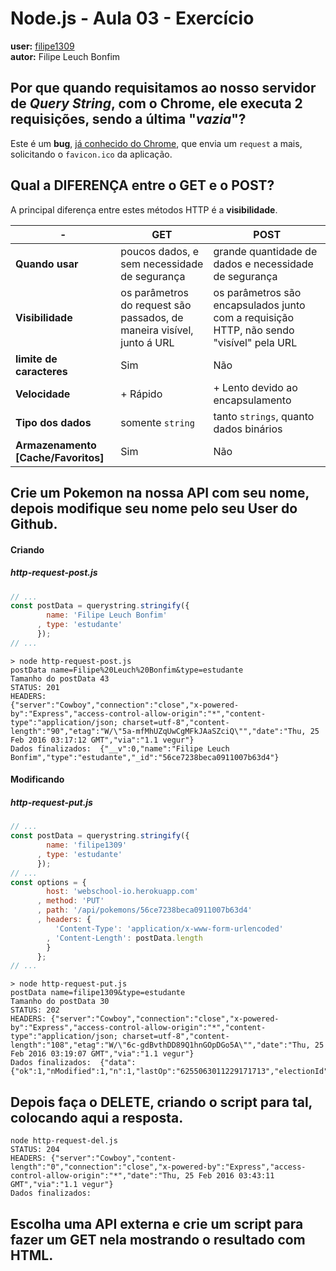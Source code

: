 # Node.js - Aula 03 - Exercício
**user:** [filipe1309](https://github.com/filipe1309)  
**autor:** Filipe Leuch Bonfim

## Por que quando requisitamos ao nosso servidor de *Query String*, **com o Chrome**, ele executa 2 requisições, sendo a última "*vazia*"?

Este é um **bug**, [já conhecido do Chrome](http://crbug.com/39402), que envia um `request` a mais, solicitando o `favicon.ico` da aplicação.

## Qual a DIFERENÇA entre o GET e o POST?
A principal diferença entre estes métodos HTTP é a **visibilidade**.

|        -         | GET                                                                              | POST|
|------------------------------ | -------------------------------------------------------------------------------- |-----|
|**Quando usar**| poucos dados, e sem necessidade de segurança | grande quantidade de dados e necessidade de segurança|
|**Visibilidade** | os parâmetros do request são passados, de maneira visível, junto á URL | os parâmetros são encapsulados junto com a requisição HTTP, não sendo "visível" pela URL |
|**limite de caracteres** | Sim | Não |
|**Velocidade** | + Rápido | + Lento devido ao encapsulamento |
|**Tipo dos dados** | somente `string` | tanto `strings`, quanto dados binários |
|**Armazenamento [Cache/Favoritos]** | Sim | Não |


## Crie um Pokemon na nossa API com seu nome, depois modifique seu nome pelo seu User do Github.
#### Criando
##### http-request-post.js
```js
// ...
const postData = querystring.stringify({
        name: 'Filipe Leuch Bonfim'
      , type: 'estudante'
      });
// ...
```
```
> node http-request-post.js
postData name=Filipe%20Leuch%20Bonfim&type=estudante
Tamanho do postData 43
STATUS: 201
HEADERS:
{"server":"Cowboy","connection":"close","x-powered-by":"Express","access-control-allow-origin":"*","content-type":"application/json; charset=utf-8","content-length":"90","etag":"W/\"5a-mfMhUZqUwCgMFkJAaSZciQ\"","date":"Thu, 25 Feb 2016 03:17:12 GMT","via":"1.1 vegur"}
Dados finalizados:  {"__v":0,"name":"Filipe Leuch Bonfim","type":"estudante","_id":"56ce7238beca0911007b63d4"}
```
#### Modificando
##### http-request-put.js
```js
// ...
const postData = querystring.stringify({
        name: 'filipe1309'
      , type: 'estudante'
      });
// ...
const options = {
        host: 'webschool-io.herokuapp.com'
      , method: 'PUT'
      , path: '/api/pokemons/56ce7238beca0911007b63d4'
      , headers: {
          'Content-Type': 'application/x-www-form-urlencoded'
        , 'Content-Length': postData.length
        }
      };
// ...
```
```
> node http-request-put.js
postData name=filipe1309&type=estudante
Tamanho do postData 30
STATUS: 202
HEADERS: {"server":"Cowboy","connection":"close","x-powered-by":"Express","access-control-allow-origin":"*","content-type":"application/json; charset=utf-8","content-length":"108","etag":"W/\"6c-gdBvthDD89Q1hnGOpDGo5A\"","date":"Thu, 25 Feb 2016 03:19:07 GMT","via":"1.1 vegur"}
Dados finalizados:  {"data":{"ok":1,"nModified":1,"n":1,"lastOp":"6255063011229171713","electionId":"565e25d106dca622271891c4"}}
```


## **Depois faça o DELETE**, criando o script para tal, colocando aqui a resposta.
```
node http-request-del.js
STATUS: 204
HEADERS: {"server":"Cowboy","content-length":"0","connection":"close","x-powered-by":"Express","access-control-allow-origin":"*","date":"Thu, 25 Feb 2016 03:43:11 GMT","via":"1.1 vegur"}
Dados finalizados:  
```

## Escolha uma **API externa** e crie um script para fazer um GET nela **mostrando o resultado com HTML**.
